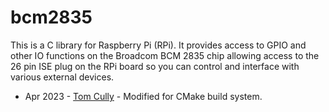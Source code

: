 # bcm2835

This is a C library for Raspberry Pi (RPi). It provides access to GPIO and other IO functions on the Broadcom BCM 2835 chip allowing access to the 26 pin ISE plug on the RPi board so you can control and interface with various external devices.

* Apr 2023 - [Tom Cully](https://github.com/tomdionysus) - Modified for CMake build system.